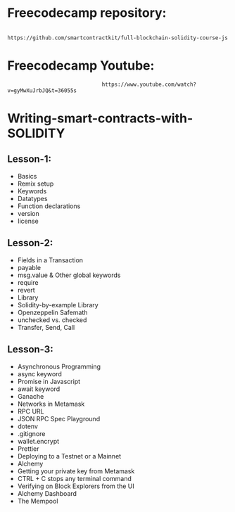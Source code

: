 # Freecodecamp repository:

                                  https://github.com/smartcontractkit/full-blockchain-solidity-course-js

# Freecodecamp Youtube:

                                  https://www.youtube.com/watch?v=gyMwXuJrbJQ&t=36055s

# Writing-smart-contracts-with-SOLIDITY

## Lesson-1:

- Basics
- Remix setup
- Keywords
- Datatypes
- Function declarations
- version
- license

## Lesson-2:

- Fields in a Transaction
- payable
- msg.value & Other global keywords
- require
- revert
- Library
- Solidity-by-example Library
- Openzeppelin Safemath
- unchecked vs. checked
- Transfer, Send, Call

## Lesson-3:

- Asynchronous Programming
- async keyword
- Promise in Javascript
- await keyword
- Ganache
- Networks in Metamask
- RPC URL
- JSON RPC Spec Playground
- dotenv
- .gitignore
- wallet.encrypt
- Prettier
- Deploying to a Testnet or a Mainnet
- Alchemy
- Getting your private key from Metamask
- CTRL + C stops any terminal command
- Verifying on Block Explorers from the UI
- Alchemy Dashboard
- The Mempool
